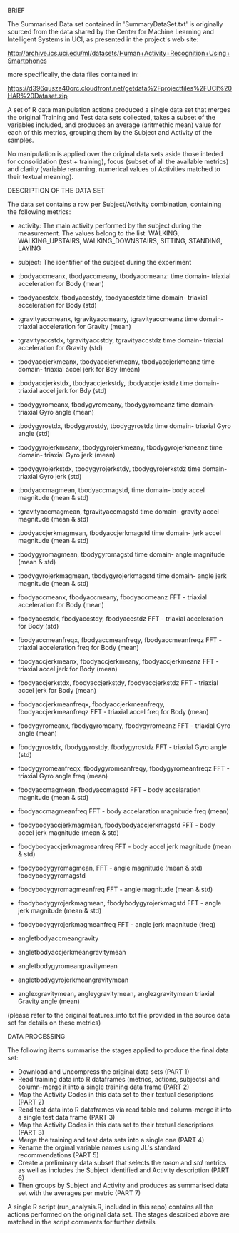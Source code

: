 BRIEF

The Summarised Data set contained in 'SummaryDataSet.txt' is originally sourced
from the data shared by the Center for Machine Learning and Intelligent Systems 
in UCI, as presented in the project's web site:

http://archive.ics.uci.edu/ml/datasets/Human+Activity+Recognition+Using+Smartphones

more specifically, the data files contained in:

https://d396qusza40orc.cloudfront.net/getdata%2Fprojectfiles%2FUCI%20HAR%20Dataset.zip 

A set of R data manipulation actions produced a single data set that merges the
original Training and Test data sets collected, takes a subset of the variables 
included, and produces an average (aritmethic mean) value for each of this metrics, 
grouping them by the Subject and Activity of the samples.

No manipulation is applied over the original data sets aside those inteded for 
consolidation (test + training), focus (subset of all the available metrics) and
clarity (variable renaming, numerical values of Activities matched to their textual
meaning).


DESCRIPTION OF THE DATA SET

The data set contains a row per Subject/Activity combination, containing the
following metrics:

* activity:	The main activity performed by the subject during the measurement. 
		The values belong to the list: WALKING, WALKING_UPSTAIRS,
		WALKING_DOWNSTAIRS, SITTING, STANDING, LAYING

* subject:	The identifier of the subject during the experiment

* tbodyaccmeanx, 
  tbodyaccmeany, 
  tbodyaccmeanz: 	time domain- triaxial acceleration for Body (mean)

* tbodyaccstdx, 
  tbodyaccstdy, 
  tbodyaccstdz		time domain- triaxial acceleration for Body (std)

* tgravityaccmeanx, 
  tgravityaccmeany, 
  tgravityaccmeanz	time domain- triaxial acceleration for Gravity (mean)

* tgravityaccstdx, 
  tgravityaccstdy, 
  tgravityaccstdz	time domain- triaxial acceleration for Gravity (std)

* tbodyaccjerkmeanx, 
  tbodyaccjerkmeany, 
  tbodyaccjerkmeanz	time domain- triaxial accel jerk for Bdy (mean)

* tbodyaccjerkstdx,
  tbodyaccjerkstdy,
  tbodyaccjerkstdz	time domain- triaxial accel jerk for Bdy (std)

* tbodygyromeanx,
  tbodygyromeany,
  tbodygyromeanz	time domain- triaxial Gyro angle (mean)

* tbodygyrostdx,
  tbodygyrostdy,
  tbodygyrostdz		time domain- triaxial Gyro angle (std)

* tbodygyrojerkmeanx,
  tbodygyrojerkmeany,
  tbodygyrojerkmeanz	time domain- triaxial Gyro jerk (mean)

* tbodygyrojerkstdx,
  tbodygyrojerkstdy,
  tbodygyrojerkstdz	time domain- triaxial Gyro jerk (std)

* tbodyaccmagmean,
  tbodyaccmagstd,	time domain- body accel magnitude (mean & std)

* tgravityaccmagmean,
  tgravityaccmagstd	time domain- gravity accel magnitude (mean & std)

* tbodyaccjerkmagmean,
  tbodyaccjerkmagstd	time domain- jerk accel magnitude (mean & std)

* tbodygyromagmean,
  tbodygyromagstd	time domain- angle magnitude (mean & std)

* tbodygyrojerkmagmean,
  tbodygyrojerkmagstd	time domain- angle jerk magnitude (mean & std)

* fbodyaccmeanx,
  fbodyaccmeany,
  fbodyaccmeanz		FFT - triaxial acceleration for Body (mean)

* fbodyaccstdx,
  fbodyaccstdy,
  fbodyaccstdz		FFT - triaxial acceleration for Body (std)

* fbodyaccmeanfreqx,
  fbodyaccmeanfreqy,
  fbodyaccmeanfreqz	FFT - triaxial acceleration freq for Body (mean)

* fbodyaccjerkmeanx,
  fbodyaccjerkmeany,
  fbodyaccjerkmeanz	FFT - triaxial accel jerk for Body (mean)

* fbodyaccjerkstdx,
  fbodyaccjerkstdy,
  fbodyaccjerkstdz	FFT - triaxial accel jerk for Body (mean)

* fbodyaccjerkmeanfreqx,
  fbodyaccjerkmeanfreqy,
  fbodyaccjerkmeanfreqz	FFT - triaxial accel freq for Body (mean)

* fbodygyromeanx,
  fbodygyromeany,
  fbodygyromeanz	FFT - triaxial Gyro angle (mean)

* fbodygyrostdx,
  fbodygyrostdy,
  fbodygyrostdz		FFT - triaxial Gyro angle (std)

* fbodygyromeanfreqx,
  fbodygyromeanfreqy,
  fbodygyromeanfreqz	FFT - triaxial Gyro angle freq (mean)

* fbodyaccmagmean,
  fbodyaccmagstd	FFT - body accelaration magnitude (mean & std)

* fbodyaccmagmeanfreq 	FFT - body accelaration magnitude freq (mean)

* fbodybodyaccjerkmagmean,
  fbodybodyaccjerkmagstd 	FFT - body accel jerk  magnitude (mean & std)

* fbodybodyaccjerkmagmeanfreq	FFT - body accel jerk  magnitude (mean & std)

* fbodybodygyromagmean,		FFT - angle magnitude (mean & std)
  fbodybodygyromagstd

* fbodybodygyromagmeanfreq	FFT - angle magnitude (mean & std)

* fbodybodygyrojerkmagmean,
  fbodybodygyrojerkmagstd	FFT - angle jerk magnitude (mean & std)

* fbodybodygyrojerkmagmeanfreq	FFT - angle jerk magnitude (freq)

* angletbodyaccmeangravity	

* angletbodyaccjerkmeangravitymean

* angletbodygyromeangravitymean

* angletbodygyrojerkmeangravitymean

* anglexgravitymean,
  angleygravitymean,
  anglezgravitymean		triaxial Gravity angle (mean)


(please refer to the original features_info.txt file provided in the source data set 
for details on these metrics)

DATA PROCESSING

The following items summarise the stages applied to produce the final data set:

* Download and Uncompress the original data sets (PART 1)
* Read training data into R dataframes (metrics, actions, subjects) and column-merge 
it into a single training data frame (PART 2)
* Map the Activity Codes in this data set to their textual descriptions (PART 2)
* Read test data into R dataframes via read table and column-merge it into a 
single test data frame (PART 3)
* Map the Activity Codes in this data set to their textual descriptions (PART 3)
* Merge the training and test data sets into a single one (PART 4)
* Rename the orginal variable names using JL's standard recommendations (PART 5)
* Create a preliminary data subset that selects the *mean* and *std* metrics as 
well as includes the Subject identified and Activity description (PART 6)
* Then groups by Subject and Activity and produces as summarised data set with
the averages per metric (PART  7)

A single R script (run_analysis.R, included in this repo) contains all the actions
performed on the original data set. The stages described above are matched in the
script comments for further details


 